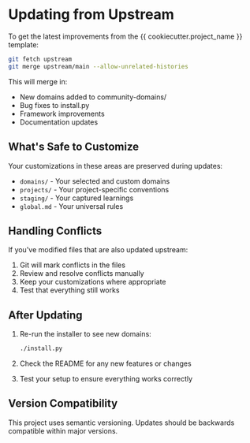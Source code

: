 # Updating from Upstream

To get the latest improvements from the {{ cookiecutter.project_name }} template:

```bash
git fetch upstream
git merge upstream/main --allow-unrelated-histories
```

This will merge in:
- New domains added to community-domains/
- Bug fixes to install.py
- Framework improvements
- Documentation updates

## What's Safe to Customize

Your customizations in these areas are preserved during updates:
- `domains/` - Your selected and custom domains
- `projects/` - Your project-specific conventions
- `staging/` - Your captured learnings
- `global.md` - Your universal rules

## Handling Conflicts

If you've modified files that are also updated upstream:
1. Git will mark conflicts in the files
2. Review and resolve conflicts manually
3. Keep your customizations where appropriate
4. Test that everything still works

## After Updating

1. Re-run the installer to see new domains:
   ```bash
   ./install.py
   ```

2. Check the README for any new features or changes

3. Test your setup to ensure everything works correctly

## Version Compatibility

This project uses semantic versioning. Updates should be backwards compatible within major versions.
